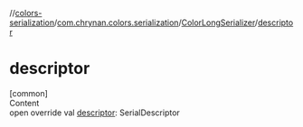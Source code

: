//[colors-serialization](../../../index.md)/[com.chrynan.colors.serialization](../index.md)/[ColorLongSerializer](index.md)/[descriptor](descriptor.md)



# descriptor  
[common]  
Content  
open override val [descriptor](descriptor.md): SerialDescriptor  



